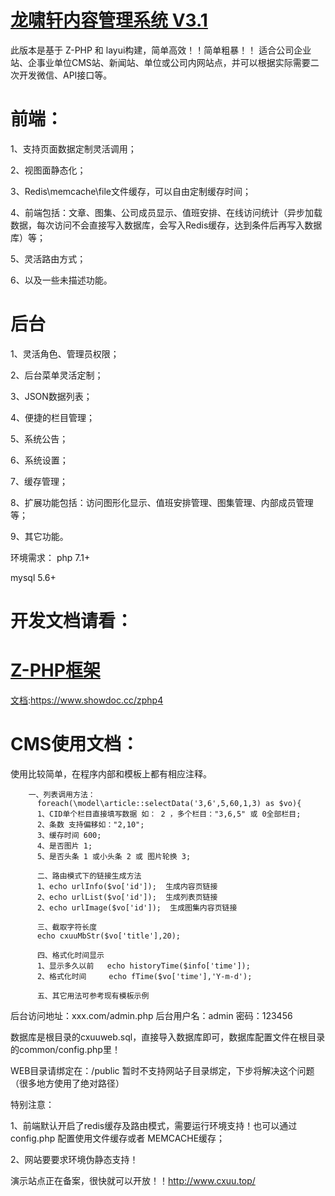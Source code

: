 # [龙啸轩内容管理系统 V3.1](http://www.cxuu.top)

此版本是基于 Z-PHP 和 layui构建，简单高效！！简单粗暴！！
适合公司企业站、企事业单位CMS站、新闻站、单位或公司内网站点，并可以根据实际需要二次开发微信、API接口等。

# 前端：
1、支持页面数据定制灵活调用；

2、视图面静态化；

3、Redis\memcache\file文件缓存，可以自由定制缓存时间；

4、前端包括：文章、图集、公司成员显示、值班安排、在线访问统计（异步加载数据，每次访问不会直接写入数据库，会写入Redis缓存，达到条件后再写入数据库）等；

5、灵活路由方式；

6、以及一些未描述功能。

# 后台
1、灵活角色、管理员权限；

2、后台菜单灵活定制；

3、JSON数据列表；

4、便捷的栏目管理；

5、系统公告；

6、系统设置；

7、缓存管理；

8、扩展功能包括：访问图形化显示、值班安排管理、图集管理、内部成员管理等；

9、其它功能。


环境需求：
php 7.1+ 

mysql 5.6+

# 开发文档请看：

# [Z-PHP框架](http://www.z-php.com)
[文档](https://www.showdoc.cc/zphp4):https://www.showdoc.cc/zphp4



# CMS使用文档：
使用比较简单，在程序内部和模板上都有相应注释。

        一、列表调用方法：
		  foreach(\model\article::selectData('3,6',5,60,1,3) as $vo){
		  1、CID单个栏目直接填写数据 如： 2 ，多个栏目："3,6,5" 或 0全部栏目;
		  2、条数 支持偏移如："2,10";
		  3、缓存时间 600; 
		  4、是否图片 1; 
		  5、是否头条 1 或小头条 2 或 图片轮换 3;

		  二、路由模式下的链接生成方法
		  1、echo urlInfo($vo['id']);  生成内容页链接
		  2、echo urlList($vo['id']);  生成列表页链接
		  2、echo urlImage($vo['id']);  生成图集内容页链接

		  三、截取字符长度
		  echo cxuuMbStr($vo['title'],20);
		  
		  四、格式化时间显示
		  1、显示多久以前   echo historyTime($info['time']);
		  2、格式化时间     echo fTime($vo['time'],'Y-m-d');

          五、其它用法可参考现有模板示例


后台访问地址：xxx.com/admin.php
后台用户名：admin  密码：123456

数据库是根目录的cxuuweb.sql，直接导入数据库即可，数据库配置文件在根目录的common/config.php里！

WEB目录请绑定在：/public
暂时不支持网站子目录绑定，下步将解决这个问题（很多地方使用了绝对路径）

特别注意：

1、前端默认开启了redis缓存及路由模式，需要运行环境支持！也可以通过config.php 配置使用文件缓存或者 MEMCACHE缓存；

2、网站要要求环境伪静态支持！

演示站点正在备案，很快就可以开放！！http://www.cxuu.top/

